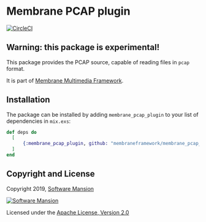 # Membrane PCAP plugin

[![CircleCI](https://circleci.com/gh/membraneframework/membrane_pcap_plugin.svg?style=svg)](https://circleci.com/gh/membraneframework/membrane_pcap_plugin)

## Warning: this package is experimental!

This package provides the PCAP source, capable of reading files in `pcap` format.

It is part of [Membrane Multimedia Framework](https://membraneframework.org).

## Installation

The package can be installed by adding `membrane_pcap_plugin` to your list of dependencies in `mix.exs`:

```elixir
def deps do
  [
	  {:membrane_pcap_plugin, github: "membraneframework/membrane_pcap_plugin", tag: "v0.7.0"}
  ]
end
```

## Copyright and License

Copyright 2019, [Software Mansion](https://swmansion.com/?utm_source=git&utm_medium=readme&utm_campaign=membrane)

[![Software Mansion](https://logo.swmansion.com/logo?color=white&variant=desktop&width=200&tag=membrane-github)](https://swmansion.com/?utm_source=git&utm_medium=readme&utm_campaign=membrane)

Licensed under the [Apache License, Version 2.0](LICENSE)
